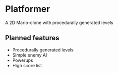 # Platformer

A 2D Mario-clone with procedurally generated levels

## Planned features

- Procedurally generated levels
- Simple enemy AI
- Powerups
- High score list
